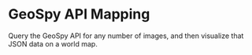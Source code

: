 # GeoSpy API Mapping
Query the GeoSpy API for any number of images, and then visualize that JSON data on a world map.
